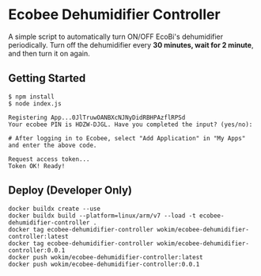 # Ecobee Dehumidifier Controller

A simple script to automatically turn ON/OFF EcoBi's dehumidifier periodically. Turn off the dehumidifier every **30 minutes, wait for 2 minute**, and then turn it on again.

## Getting Started

```
$ npm install
$ node index.js

Registering App...0JlTruwOANBXcNJNyDidRBHPAzflRPSd
Your ecobee PIN is HDZW-DJGL. Have you completed the input? (yes/no):

# After logging in to Ecobee, select "Add Application" in "My Apps" and enter the above code.

Request access token...
Token OK! Ready!
```

## Deploy (Developer Only)
```
docker buildx create --use
docker buildx build --platform=linux/arm/v7 --load -t ecobee-dehumidifier-controller .
docker tag ecobee-dehumidifier-controller wokim/ecobee-dehumidifier-controller:latest
docker tag ecobee-dehumidifier-controller wokim/ecobee-dehumidifier-controller:0.0.1
docker push wokim/ecobee-dehumidifier-controller:latest
docker push wokim/ecobee-dehumidifier-controller:0.0.1
```